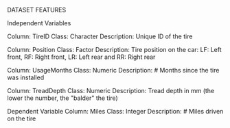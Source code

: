 DATASET FEATURES

Independent Variables

Column: TireID 
Class: Character 
Description: Unique ID of the tire

Column: Position 
Class: Factor 
Description: Tire position on the car: LF: Left front, RF: Right front, LR: Left rear and RR: Right rear

Column: UsageMonths 
Class: Numeric 
Description: # Months since the tire was installed

Column: TreadDepth 
Class: Numeric 
Description: Tread depth in mm (the lower the number, the "balder" the tire)

Dependent Variable
Column: Miles 
Class: Integer 
Description: # Miles driven on the tire
